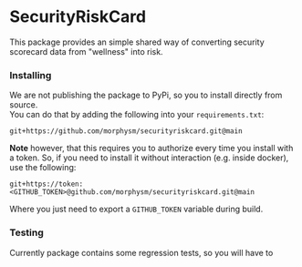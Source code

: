 # SecurityRiskCard

This package provides an simple shared way of converting security scorecard data from "wellness" into risk.

### Installing

We are not publishing the package to PyPi, so you to install directly from source.  
You can do that by adding the following into your `requirements.txt`:
```
git+https://github.com/morphysm/securityriskcard.git@main
```
**Note** however, that this requires you to authorize every time you install with a token.
So, if you need to install it without interaction (e.g. inside docker), use the following:
```
git+https://token:<GITHUB_TOKEN>@github.com/morphysm/securityriskcard.git@main
```
Where you just need to export a `GITHUB_TOKEN` variable during build.

### Testing

Currently package contains some regression tests, so you will have to 
